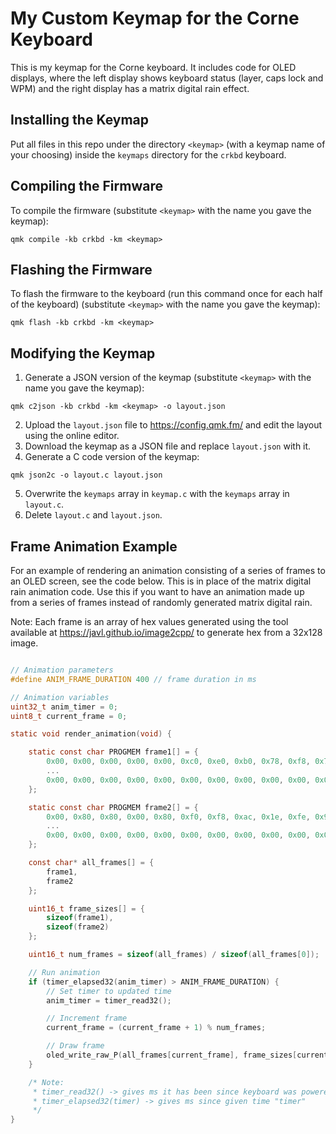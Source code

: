 # My Custom Keymap for the Corne Keyboard

This is my keymap for the Corne keyboard. It includes code for OLED displays, where the left display shows keyboard status (layer, caps lock and WPM) and the right display has a matrix digital rain effect.

## Installing the Keymap

Put all files in this repo under the directory `<keymap>` (with a keymap name of your choosing) inside the `keymaps` directory for the `crkbd` keyboard.

## Compiling the Firmware

To compile the firmware (substitute `<keymap>` with the name you gave the keymap):

```
qmk compile -kb crkbd -km <keymap>
```

## Flashing the Firmware

To flash the firmware to the keyboard (run this command once for each half of the keyboard) (substitute `<keymap>` with the name you gave the keymap):

```
qmk flash -kb crkbd -km <keymap>
```

## Modifying the Keymap

1. Generate a JSON version of the keymap (substitute `<keymap>` with the name you gave the keymap):
```
qmk c2json -kb crkbd -km <keymap> -o layout.json
```
2. Upload the `layout.json` file to https://config.qmk.fm/ and edit the layout using the online editor.
3. Download the keymap as a JSON file and replace `layout.json` with it.
4. Generate a C code version of the keymap:
```
qmk json2c -o layout.c layout.json
```
5. Overwrite the `keymaps` array in `keymap.c` with the `keymaps` array in `layout.c`.
6. Delete `layout.c` and `layout.json`.

## Frame Animation Example

For an example of rendering an animation consisting of a series of frames to an OLED screen, see the code below. This is in place of the matrix digital rain animation code. Use this if you want to have an animation made up from a series of frames instead of randomly generated matrix digital rain.

Note: Each frame is an array of hex values generated using the tool available at https://javl.github.io/image2cpp/ to generate hex from a 32x128 image.

``` C

// Animation parameters
#define ANIM_FRAME_DURATION 400 // frame duration in ms

// Animation variables
uint32_t anim_timer = 0;
uint8_t current_frame = 0;

static void render_animation(void) {

    static const char PROGMEM frame1[] = {
        0x00, 0x00, 0x00, 0x00, 0x00, 0xc0, 0xe0, 0xb0, 0x78, 0xf8, 0x7c, 0x1c, 0x1c, 0x1c, 0x0c, 0x0c,
        ...
        0x00, 0x00, 0x00, 0x00, 0x00, 0x00, 0x00, 0x00, 0x00, 0x00, 0x00, 0x00, 0x01, 0x01, 0x01, 0x01,
    };

    static const char PROGMEM frame2[] = {
        0x00, 0x80, 0x80, 0x00, 0x80, 0xf0, 0xf8, 0xac, 0x1e, 0xfe, 0x9f, 0x07, 0x07, 0x07, 0x03, 0x03,
        ...
        0x00, 0x00, 0x00, 0x00, 0x00, 0x00, 0x00, 0x00, 0x00, 0x00, 0x00, 0x00, 0x00, 0x00, 0x00, 0x00,
    };

    const char* all_frames[] = {
        frame1,
        frame2
    };

    uint16_t frame_sizes[] = {
        sizeof(frame1),
        sizeof(frame2)
    };

    uint16_t num_frames = sizeof(all_frames) / sizeof(all_frames[0]);

    // Run animation
    if (timer_elapsed32(anim_timer) > ANIM_FRAME_DURATION) {
        // Set timer to updated time
        anim_timer = timer_read32();

        // Increment frame
        current_frame = (current_frame + 1) % num_frames;

        // Draw frame
        oled_write_raw_P(all_frames[current_frame], frame_sizes[current_frame]);
    }

    /* Note:
     * timer_read32() -> gives ms it has been since keyboard was powered on
     * timer_elapsed32(timer) -> gives ms since given time "timer"
     */
}

```
